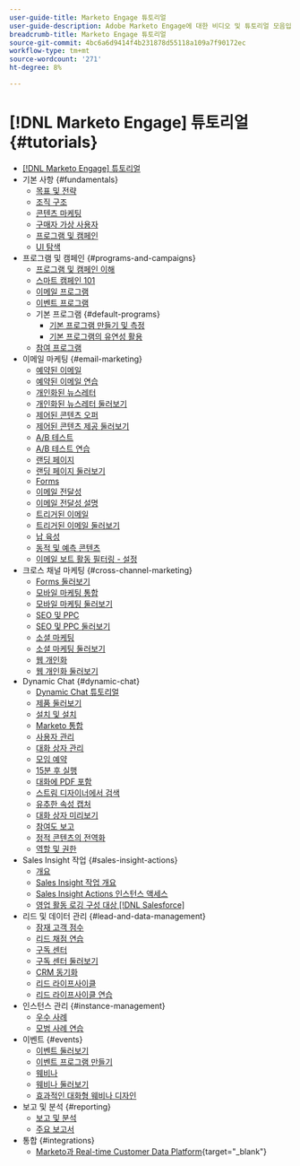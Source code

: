 ```yaml
---
user-guide-title: Marketo Engage 튜토리얼
user-guide-description: Adobe Marketo Engage에 대한 비디오 및 튜토리얼 모음입니다.
breadcrumb-title: Marketo Engage 튜토리얼
source-git-commit: 4bc6a6d9414f4b231878d55118a109a7f90172ec
workflow-type: tm+mt
source-wordcount: '271'
ht-degree: 8%

---
```



# [!DNL Marketo Engage] 튜토리얼 {#tutorials}

+ [[!DNL Marketo Engage] 튜토리얼](/help/_marketo-main/overview.md)
+ 기본 사항 {#fundamentals}
   + [목표 및 전략](/help/fundamentals/goals-and-strategy-learn.md)
   + [조직 구조](/help/fundamentals/organizational-structure-learn.md)
   + [콘텐츠 마케팅](/help/fundamentals/content-marketing-learn.md)
   + [구매자 가상 사용자](/help/fundamentals/buyer-personas-learn.md)
   + [프로그램 및 캠페인](/help/fundamentals/programs-and-campaigns.md)
   + [UI 탐색](/help/fundamentals/ui-navigation.md)
+ 프로그램 및 캠페인 {#programs-and-campaigns}
   + [프로그램 및 캠페인 이해](/help/programs/understanding-programs-and-campaigns.md)
   + [스마트 캠페인 101](/help/campaigns/smart-campaigns-101.md)
   + [이메일 프로그램](/help/programs/email-programs.md)
   + [이벤트 프로그램](/help/programs/event-programs.md)
   + 기본 프로그램 {#default-programs}
      + [기본 프로그램 만들기 및 측정](/help/programs/create-and-measure-default-programs.md)
      + [기본 프로그램의 유연성 활용](/help/programs/leverage-the-flexibility-of-default-programs.md)
   + [참여 프로그램](/help/programs/engagement-programs.md)
+ 이메일 마케팅 {#email-marketing}
   + [예약된 이메일](/help/email-marketing/scheduled-email-learn.md)
   + [예약된 이메일 연습](/help/email-marketing/scheduled-email-watch.md)
   + [개인화된 뉴스레터](/help/email-marketing/personalized-newsletter-learn.md)
   + [개인화된 뉴스레터 둘러보기](/help/email-marketing/personalized-newsletter-watch.md)
   + [제어된 콘텐츠 오퍼](/help/email-marketing/gated-content-offer-learn.md)
   + [제어된 콘텐츠 제공 둘러보기](/help/email-marketing/gated-content-offer-watch.md)
   + [A/B 테스트](/help/email-marketing/ab-testing-learn.md)
   + [A/B 테스트 연습](/help/email-marketing/ab-testing-watch.md)
   + [랜딩 페이지](/help/email-marketing/landing-pages-learn.md)
   + [랜딩 페이지 둘러보기](/help/email-marketing/landing-pages-watch.md)
   + [Forms](/help/email-marketing/forms-learn.md)
   + [이메일 전달성](/help/email-marketing/email-deliverability-learn.md)
   + [이메일 전달성 설명](/help/email-marketing/email-deliverability-watch.md)
   + [트리거된 이메일](/help/email-marketing/triggered-email-learn.md)
   + [트리거된 이메일 둘러보기](/help/email-marketing/triggered-email-watch.md)
   + [납 육성](/help/email-marketing/lead-nuturing-learn.md)
   + [동적 및 예측 콘텐츠](/help/email-marketing/dynamic-and-predictive-content-learn.md)
   + [이메일 보트 활동 필터링 - 설정](/help/filtering-email-bot-activities/setup.md)
+ 크로스 채널 마케팅 {#cross-channel-marketing}
   + [Forms 둘러보기](/help/email-marketing/forms-watch.md)
   + [모바일 마케팅 통합](/help/cross-channel-marketing/mobile-marketing-learn.md)
   + [모바일 마케팅 둘러보기](/help/cross-channel-marketing/mobile-marketing-watch.md)
   + [SEO 및 PPC](/help/cross-channel-marketing/seo-and-ppc-learn.md)
   + [SEO 및 PPC 둘러보기](/help/cross-channel-marketing/seo-and-ppc-watch.md)
   + [소셜 마케팅](/help/cross-channel-marketing/social-marketing-learn.md)
   + [소셜 마케팅 둘러보기](/help/cross-channel-marketing/social-marketing-watch.md)
   + [웹 개인화](/help/cross-channel-marketing/web-personalization-learn.md)
   + [웹 개인화 둘러보기](/help/cross-channel-marketing/web-personalization-watch.md)
+ Dynamic Chat {#dynamic-chat}
   + [Dynamic Chat 튜토리얼](/help/dynamic-chat/dynamic-chat-overview.md)
   + [제품 둘러보기](/help/dynamic-chat/product-tour.md)
   + [설치 및 설치](/help/dynamic-chat/setup.md)
   + [Marketo 통합](/help/dynamic-chat/marketo-integration.md)
   + [사용자 관리](/help/dynamic-chat/user-management.md)
   + [대화 상자 관리](/help/dynamic-chat/dialogue-management.md)
   + [모임 예약](/help/dynamic-chat/meeting-booking.md)
   + [15분 후 실행](/help/dynamic-chat/go-live-in-15-minutes.md)
   + [대화에 PDF 포함](/help/dynamic-chat/document-cloud-integration.md)
   + [스트림 디자이너에서 검색](/help/dynamic-chat/search-in-stream-designer.md)
   + [유추한 속성 캡처](/help/dynamic-chat/capture-inferred-attributes.md)
   + [대화 상자 미리보기](/help/dynamic-chat/dialogue-preview.md)
   + [참여도 보고](/help/dynamic-chat/engagement-report.md)
   + [정적 콘텐츠의 전역화](/help/dynamic-chat/globalization-of-static-content.md)
   + [역할 및 권한](/help/dynamic-chat/roles-and-permissions.md)
+ Sales Insight 작업 {#sales-insight-actions}
   + [개요](/help/sales-insight-actions/overview.md)
   + [Sales Insight 작업 개요](/help/sales-insight-actions/sales-insight-actions-overview.md)
   + [Sales Insight Actions 인스턴스 액세스](/help/sales-insight-actions/accessing-your-sales-insight-actions-instance.md)
   + [영업 활동 로깅 구성 대상 [!DNL Salesforce]](/help/sales-insight-actions/configure-sales-activity-logging-to-salesforce.md)
+ 리드 및 데이터 관리 {#lead-and-data-management}
   + [잠재 고객 점수](/help/lead-and-data-management/lead-scoring-learn.md)
   + [리드 채점 연습](/help/lead-and-data-management/lead-scoring-watch.md)
   + [구독 센터](/help/lead-and-data-management/subscription-center-learn.md)
   + [구독 센터 둘러보기](/help/lead-and-data-management/subscription-center-watch.md)
   + [CRM 동기화](/help/lead-and-data-management/crm-sync-learn.md)
   + [리드 라이프사이클](/help/lead-and-data-management/lead-lifecycle-learn.md)
   + [리드 라이프사이클 연습](/help/lead-and-data-management/lead-lifecycle-watch.md)
+ 인스턴스 관리 {#instance-management}
   + [우수 사례](/help/instance-management/best-practice-learn.md)
   + [모범 사례 연습](/help/instance-management/best-practice-watch.md)
+ 이벤트 {#events}
   + [이벤트 둘러보기](/help/events/events-watch.md)
   + [이벤트 프로그램 만들기](/help/events/events-learn.md)
   + [웨비나](/help/events/webinar-learn.md)
   + [웨비나 둘러보기](/help/events/webinar-watch.md)
   + [효과적인 대화형 웨비나 디자인](/help/events/design-an-effective-interactive-webinar.md)
+ 보고 및 분석 {#reporting}
   + [보고 및 분석](/help/reporting/reporting-and-analytics.md)
   + [주요 보고서](/help/reporting/key-reports.md)
+ 통합 {#integrations}
   + [Marketo과 Real-time Customer Data Platform](https://experienceleague.adobe.com/docs/platform-learn/tutorials/sources/ingest-data-from-marketo.html){target="_blank"}
